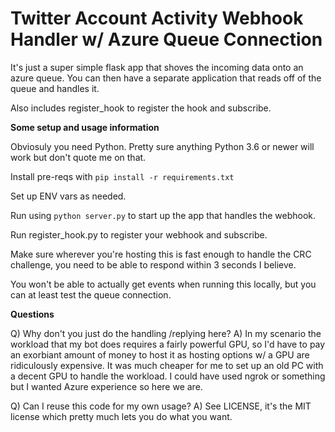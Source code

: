 # Twitter Account Activity Webhook Handler w/ Azure Queue Connection

It's just a super simple flask app that shoves the incoming data onto an azure queue. You can then have a separate application that reads off of the queue and handles it.

Also includes register_hook to register the hook and subscribe.

**Some setup and usage information**

Obviosuly you need Python. Pretty sure anything Python 3.6 or newer will work but don't quote me on that.

Install pre-reqs with `pip install -r requirements.txt`

Set up ENV vars as needed.

Run using `python server.py` to start up the app that handles the webhook.

Run register_hook.py to register your webhook and subscribe.

Make sure wherever you're hosting this is fast enough to handle the CRC challenge, you need to be able to respond within 3 seconds I believe.

You won't be able to actually get events when running this locally, but you can at least test the queue connection.

**Questions**

Q) Why don't you just do the handling /replying here?
A) In my scenario the workload that my bot does requires a fairly powerful GPU, so I'd have to pay an exorbiant amount of money to host it as hosting options w/ a GPU are ridiculously expensive. It was much cheaper for me to set up an old PC with a decent GPU to handle the workload. I could have used ngrok or something but I wanted Azure experience so here we are.

Q) Can I reuse this code for my own usage?
A) See LICENSE, it's the MIT license which pretty much lets you do what you want.

